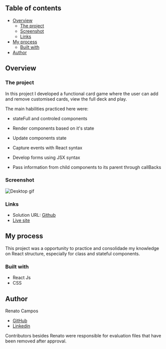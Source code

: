 ## Table of contents

- [Overview](#overview)
  - [The project](#the-project)
  - [Screenshot](#screenshot)
  - [Links](#links)
- [My process](#my-process)
  - [Built with](#built-with)
- [Author](#author)


## Overview

### The project

In this project I developed a functional card game where the user can add and remove customised cards, view the full deck and play.

The main habilities practiced here were:

- stateFull and controled components

- Render components based on it's state

- Update components state

- Capture events with React syntax

- Develop forms using JSX syntax

- Pass information from child components to its parent through callBacks


### Screenshot

![Desktop gif]()


### Links

- Solution URL: [Github](https://github.com/RenatoDourad0/Project_Tryunfo_Trybe)
- [Live site](https://renatodourad0.github.io/Project_Tryunfo_Trybe/)

## My process

This project was a opportunity to practice and consolidade my knowledge on React structure, especially for class and stateful components.

### Built with

- React Js
- CSS


## Author
  
  Renato Campos
- [GitHub](https://github.com/RenatoDourad0)
- [Linkedin](www.linkedin.com/in/renato-dourado-b1b301112)

Contributors besides Renato were responsible for evaluation files that have been removed after approval.
